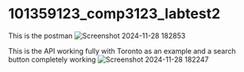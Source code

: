 # 101359123_comp3123_labtest2

This is the postman
![Screenshot 2024-11-28 182853](https://github.com/user-attachments/assets/fbce9cbc-93dd-4a07-ac65-167df29ce4fe)


This is the API working fully with Toronto as an example and a search button completely working
![Screenshot 2024-11-28 182247](https://github.com/user-attachments/assets/7c420dc6-bd7e-41cb-ab24-f10e5f5fe8fa)

